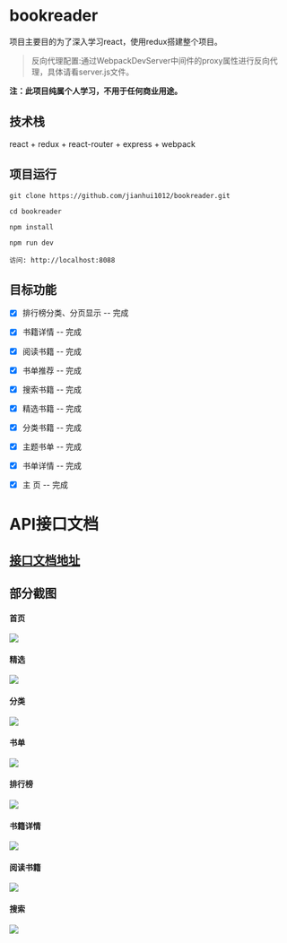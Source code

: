 # bookreader

项目主要目的为了深入学习react，使用redux搭建整个项目。

> 反向代理配置:通过WebpackDevServer中间件的proxy属性进行反向代理，具体请看server.js文件。

__注：此项目纯属个人学习，不用于任何商业用途。__

## 技术栈

react + redux + react-router + express + webpack 


## 项目运行

```
git clone https://github.com/jianhui1012/bookreader.git

cd bookreader

npm install

npm run dev

访问: http://localhost:8088

```

## 目标功能

- [x] 排行榜分类、分页显示 -- 完成
- [x] 书籍详情 -- 完成
- [x] 阅读书籍 -- 完成
- [x] 书单推荐 -- 完成
- [x] 搜索书籍 -- 完成
- [x] 精选书籍 -- 完成
- [x] 分类书籍 -- 完成
- [x] 主题书单 -- 完成
- [x] 书单详情 -- 完成
- [x] 主    页 -- 完成


# API接口文档

## [接口文档地址](https://github.com/jianhui1012/blogHexo/blob/master/source/_posts/%E9%98%85%E5%9B%BEAPI.md)


## 部分截图

#### 首页

<img src="https://github.com/jianhui1012/bookreader/blob/master/screenshots/home.png" />

#### 精选

<img src="https://github.com/jianhui1012/bookreader/blob/master/screenshots/selection.png" />

#### 分类

<img src="https://github.com/jianhui1012/bookreader/blob/master/screenshots/category.png" />

#### 书单

<img src="https://github.com/jianhui1012/bookreader/blob/master/screenshots/booklist.png" />

#### 排行榜

<img src="https://github.com/jianhui1012/bookreader/blob/master/screenshots/rank.png" />

#### 书籍详情

<img src="https://github.com/jianhui1012/bookreader/blob/master/screenshots/book.png" />

#### 阅读书籍

<img src="https://github.com/jianhui1012/bookreader/blob/master/screenshots/read.png" />

#### 搜索

<img src="https://github.com/jianhui1012/bookreader/blob/master/screenshots/search.png" />

